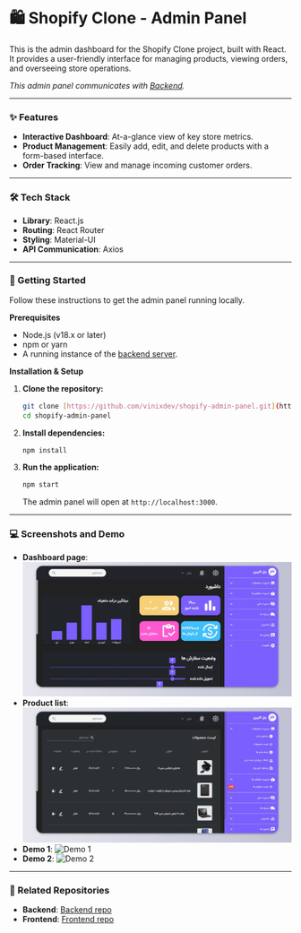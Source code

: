 # 🛍️ Shopify Clone - Admin Panel

This is the admin dashboard for the Shopify Clone project, built with React. It provides a user-friendly interface for managing products, viewing orders, and overseeing store operations.

*This admin panel communicates with [Backend](https://github.com/vinixdev/shopify_backend).*

---

### ✨ Features

* **Interactive Dashboard**: At-a-glance view of key store metrics.
* **Product Management**: Easily add, edit, and delete products with a form-based interface.
* **Order Tracking**: View and manage incoming customer orders.

---

### 🛠️ Tech Stack

* **Library**: React.js
* **Routing**: React Router
* **Styling**: Material-UI
* **API Communication**: Axios

---

### 🚀 Getting Started

Follow these instructions to get the admin panel running locally.

**Prerequisites**

* Node.js (v18.x or later)
* npm or yarn
* A running instance of the [backend server](https://github.com/vinixdev/shopify_backend).

**Installation & Setup**

1.  **Clone the repository:**
    ```sh
    git clone [https://github.com/vinixdev/shopify-admin-panel.git](https://github.com/vinixdev/shopify-admin-panel.git)
    cd shopify-admin-panel
    ```

2.  **Install dependencies:**
    ```sh
    npm install
    ```
    
3.  **Run the application:**
    ```sh
    npm start
    ```
    The admin panel will open at `http://localhost:3000`.

---

### 💻️ Screenshots and Demo

* **Dashboard page**:
    ![Admin Dashboard](screenshots/admin-panel-00.jpg)
* **Product list**:
    ![Product list](screenshots/admin-panel-01.jpg)
* **Demo 1**:
    ![Demo 1](screenshots/admin-panel-02.gif)
* **Demo 2**:
    ![Demo 2](screenshots/admin-panel-03.gif)

---
### 🔗 Related Repositories

* **Backend**: [Backend repo](https://github.com/vinixdev/shopify_backend)
* **Frontend**: [Frontend repo](https://github.com/vinixdev/shopify_frontend_next)
